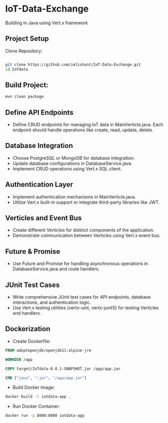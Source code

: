 # IoT-Data-Exchange
Building in Java using Vert.x framework


## Project Setup
Clone Repository:

```bash

git clone https://github.com/imlishant/IoT-Data-Exchange.git
cd IoTdata
```

## Build Project:

```bash
mvn clean package
```

## Define API Endpoints
* Define CRUD endpoints for managing IoT data in MainVerticle.java. Each endpoint should handle operations like create, read, update, delete.

## Database Integration
* Choose PostgreSQL or MongoDB for database integration.
* Update database configurations in DatabaseService.java.
* Implement CRUD operations using Vert.x SQL client.

## Authentication Layer
* Implement authentication mechanisms in MainVerticle.java.
* Utilize Vert.x built-in support or integrate third-party libraries like JWT.

## Verticles and Event Bus
* Create different Verticles for distinct components of the application.
* Demonstrate communication between Verticles using Vert.x event bus.

## Future & Promise
* Use Future and Promise for handling asynchronous operations in DatabaseService.java and route handlers.

## JUnit Test Cases
* Write comprehensive JUnit test cases for API endpoints, database interactions, and authentication logic.
* Use Vert.x testing utilities (vertx-unit, vertx-junit5) for testing Verticles and handlers.


## Dockerization

* Create Dockerfile:

```dockerfile
FROM adoptopenjdk/openjdk11:alpine-jre

WORKDIR /app

COPY target/IoTdata-0.0.1-SNAPSHOT.jar /app/app.jar

CMD ["java", "-jar", "/app/app.jar"]
```

* Build Docker Image:

```bash
docker build -t iotdata-app .
```

* Run Docker Container:

```bash
docker run -p 8080:8080 iotdata-app
```
